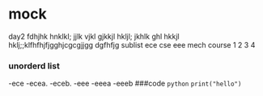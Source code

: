 # mock
day2
fdhjhk
hnklkl;
jjlk
vjkl
gjkkjl
hkljl;
jkhlk
ghl
hkkjl
hklj;;klfhfhjfjgghjcgcgjjgg
dgfhfjg
sublist
ece
cse
eee
mech
course 
1
2
3
4
### unorderd list
-ece
-ecea.
-eceb.
-eee
-eeea
-eeeb
###code
`python`
`print("hello")`
